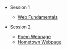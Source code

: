 - Session 1
  - [Web Fundamentals](Session-1/Web_Fundamentals.md)

- Session 2
  - [Poem Webpage](Session-2/Poem/index.html)
  - [Hometown Webpage](Session-2/Hometown/index.html)